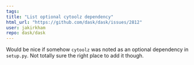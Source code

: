 ```yaml
---
tags: 
title: "List optional cytoolz dependency"
html_url: "https://github.com/dask/dask/issues/2812"
user: jakirkham
repo: dask/dask
---
```


Would be nice if somehow `cytoolz` was noted as an optional dependency in `setup.py`. Not totally sure the right place to add it though.